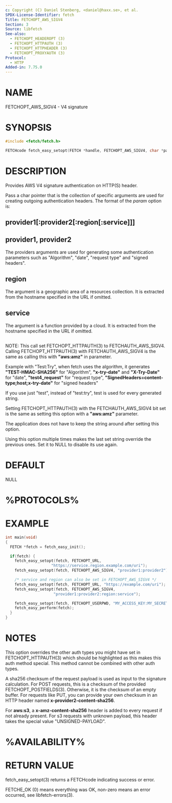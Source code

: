 ```yaml
---
c: Copyright (C) Daniel Stenberg, <daniel@haxx.se>, et al.
SPDX-License-Identifier: fetch
Title: FETCHOPT_AWS_SIGV4
Section: 3
Source: libfetch
See-also:
  - FETCHOPT_HEADEROPT (3)
  - FETCHOPT_HTTPAUTH (3)
  - FETCHOPT_HTTPHEADER (3)
  - FETCHOPT_PROXYAUTH (3)
Protocol:
  - HTTP
Added-in: 7.75.0
---
```


# NAME

FETCHOPT_AWS_SIGV4 - V4 signature

# SYNOPSIS

~~~c
#include <fetch/fetch.h>

FETCHcode fetch_easy_setopt(FETCH *handle, FETCHOPT_AWS_SIGV4, char *param);
~~~

# DESCRIPTION

Provides AWS V4 signature authentication on HTTP(S) header.

Pass a char pointer that is the collection of specific arguments are used for
creating outgoing authentication headers. The format of the *param* option
is:

## provider1[:provider2[:region[:service]]]

## provider1, provider2

The providers arguments are used for generating some authentication parameters
such as "Algorithm", "date", "request type" and "signed headers".

## region

The argument is a geographic area of a resources collection.
It is extracted from the hostname specified in the URL if omitted.

## service

The argument is a function provided by a cloud. It is extracted from the
hostname specified in the URL if omitted.

##

NOTE: This call set FETCHOPT_HTTPAUTH(3) to FETCHAUTH_AWS_SIGV4. Calling
FETCHOPT_HTTPAUTH(3) with FETCHAUTH_AWS_SIGV4 is the same as calling this with
**"aws:amz"** in parameter.

Example with "Test:Try", when fetch uses the algorithm, it generates
**"TEST-HMAC-SHA256"** for "Algorithm", **"x-try-date"** and **"X-Try-Date"**
for "date", **"test4_request"** for "request type",
**"SignedHeaders=content-type;host;x-try-date"** for "signed headers"

If you use just "test", instead of "test:try", test is used for every
generated string.

Setting FETCHOPT_HTTPAUTH(3) with the FETCHAUTH_AWS_SIGV4 bit set is the same as
setting this option with a **"aws:amz"** parameter.

The application does not have to keep the string around after setting this
option.

Using this option multiple times makes the last set string override the
previous ones. Set it to NULL to disable its use again.

# DEFAULT

NULL

# %PROTOCOLS%

# EXAMPLE

~~~c
int main(void)
{
  FETCH *fetch = fetch_easy_init();

  if(fetch) {
    fetch_easy_setopt(fetch, FETCHOPT_URL,
                    "https://service.region.example.com/uri");
    fetch_easy_setopt(fetch, FETCHOPT_AWS_SIGV4, "provider1:provider2");

    /* service and region can also be set in FETCHOPT_AWS_SIGV4 */
    fetch_easy_setopt(fetch, FETCHOPT_URL, "https://example.com/uri");
    fetch_easy_setopt(fetch, FETCHOPT_AWS_SIGV4,
                     "provider1:provider2:region:service");

    fetch_easy_setopt(fetch, FETCHOPT_USERPWD, "MY_ACCESS_KEY:MY_SECRET_KEY");
    fetch_easy_perform(fetch);
  }
}
~~~

# NOTES

This option overrides the other auth types you might have set in
FETCHOPT_HTTPAUTH(3) which should be highlighted as this makes this auth method
special. This method cannot be combined with other auth types.

A sha256 checksum of the request payload is used as input to the signature
calculation. For POST requests, this is a checksum of the provided
FETCHOPT_POSTFIELDS(3). Otherwise, it is the checksum of an empty buffer. For
requests like PUT, you can provide your own checksum in an HTTP header named
**x-provider2-content-sha256**.

For **aws:s3**, a **x-amz-content-sha256** header is added to every request if
not already present. For s3 requests with unknown payload, this header takes
the special value "UNSIGNED-PAYLOAD".

# %AVAILABILITY%

# RETURN VALUE

fetch_easy_setopt(3) returns a FETCHcode indicating success or error.

FETCHE_OK (0) means everything was OK, non-zero means an error occurred, see
libfetch-errors(3).

